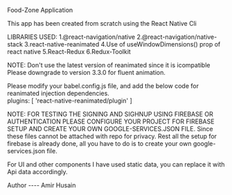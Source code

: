 Food-Zone Application 
<br />

This app has been created from scratch using the 
React Native Cli

LIBRARIES USED:
1.@react-navigation/native
2.@react-navigation/native-stack
3.react-native-reanimated
4.Use of useWindowDimensions() prop of react native
5.React-Redux
6.Redux-Toolkit

NOTE: Don't use the latest version of reanimated since it is icompatible 
Please downgrade to version 3.3.0 for fluent animation.

Please modify your babel.config.js file, and add the below code for reanimated injection dependencies.
<br/>
plugins: [
      'react-native-reanimated/plugin'
    ]
<br/>

NOTE: FOR TESTING THE SIGNING AND SIGHNUP USING FIREBASE OR AUTHENTICATION PLEASE CONFIGURE YOUR PROJECT FOR FIREBASE SETUP AND CREATE YOUR OWN GOOGLE-SERVICES.JSON FILE.
Since these files cannot be attached with repo for privacy.
Rest all the setup for firebase is already done, all you have to do is to create your own google-services.json file.

For UI and other components I have used static data, you can replace it with Api data accordingly.


Author ---- Amir Husain